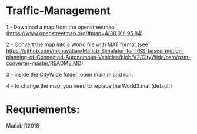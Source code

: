 # Traffic-Management
1 - Download a map from the openstreetmap (https://www.openstreetmap.org/#map=4/38.01/-95.84)

2 - Convert the map into a World file with MAT format (see https://github.com/mkhayatian/Matlab-Simulator-for-RSS-based-motion-planning-of-Connected-Autonomous-Vehicles/blob/V2/CityWide/osm/osm-converter-master/README.MD)

3 - inside the CityWide folder, open main.m and run.

4 - to change the map, you need to replace the World3.mat (default)

# Requriements:

Matlab R2018

